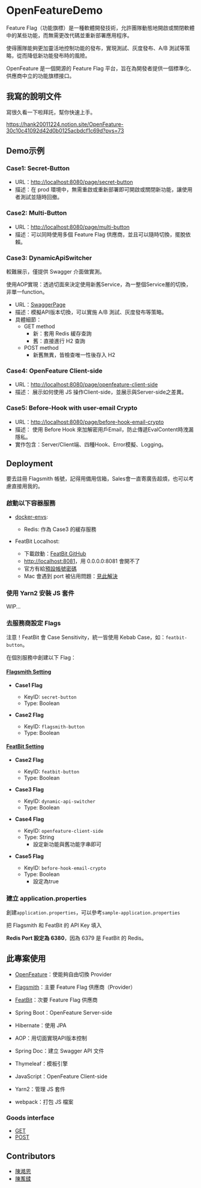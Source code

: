 # OpenFeatureDemo

Feature Flag（功能旗標）是一種軟體開發技術，允許團隊動態地開啟或關閉軟體中的某些功能，而無需更改代碼並重新部署應用程序。

使得團隊能夠更加靈活地控制功能的發布，實現測試、灰度發布、A/B 測試等策略，從而降低新功能發布時的風險。

OpenFeature 是一個開源的 Feature Flag 平台，旨在為開發者提供一個標準化、供應商中立的功能旗標接口。

## 我寫的說明文件

寫很久看一下啦拜託，幫你快速上手。

https://hank20011224.notion.site/OpenFeature-30c10c41092d42d0b0125acbdcf1c69d?pvs=73

## Demo示例

### Case1: Secret-Button
- URL：[http://localhost:8080/page/secret-button](http://localhost:8080/page/secret-button)
- 描述：在 prod 環境中，無需重啟或重新部署即可開啟或關閉新功能，讓使用者測試並隨時回撤。

### Case2: Multi-Button
- URL：[http://localhost:8080/page/multi-button](http://localhost:8080/page/multi-button)
- 描述：可以同時使用多個 Feature Flag 供應商，並且可以隨時切換，擺脫依賴。

### Case3: DynamicApiSwitcher

較難展示，僅提供 Swagger 介面做實測。

使用AOP實現：透過切面來決定使用新舊Service，為一整個Service層的切換，非單一function。

- URL：[SwaggerPage](http://localhost:8080/swagger-ui/index.html)
- 描述：模擬API版本切換，可以實施 A/B 測試、灰度發布等策略。
- 具體細節：
    - GET method
      - 新：套用 Redis 緩存查詢
      - 舊：直接進行 H2 查詢
    - POST method
      - 新舊無異，皆檢查唯一性後存入 H2

### Case4: OpenFeature Client-side
- URL：[http://localhost:8080/page/openfeature-client-side](http://localhost:8080/page/openfeature-client-side)
- 描述： 展示如何使用 JS 操作Client-side，並展示與Server-side之差異。

### Case5: Before-Hook with user-email Crypto
- URL：[http://localhost:8080/page/before-hook-email-crypto](http://localhost:8080/page/before-hook-email-crypto)
- 描述： 使用 Before Hook 來加解密用戶Email，防止傳遞EvalContent時洩漏隱私。
- 實作包含：Server/Client端、四種Hook、Error模擬、Logging。

## Deployment

要去註冊 Flagsmith 帳號，記得用備用信箱，Sales會一直寄廣告超煩，也可以考慮直接用我的。

### 啟動以下容器服務

- [docker-envs](/docker-envs/docker-compose.yml):
  - Redis: 作為 Case3 的緩存服務

- FeatBit Localhost:
  - 下載啟動：[FeatBit GitHub](https://github.com/featbit/featbit)
  - [http://localhost:8081](http://localhost:8081)，用 0.0.0.0:8081 會開不了
  - 官方有給[預設帳號密碼](https://github.com/featbit/featbit?tab=readme-ov-file#1-start-featbit)
  - Mac 會遇到 port 被佔用問題：[見此解決](https://blog.csdn.net/zhang35/article/details/123895204)

### 使用 Yarn2 安裝 JS 套件

WIP...

### 去服務商設定 Flags

注意！FeatBit 會 Case Sensitivity，統一皆使用 Kebab Case，如：`featbit-button`。

在個別服務中創建以下 Flag：
#### [Flagsmith Setting](https://app.flagsmith.com)

  - **Case1 Flag**
    - KeyID: `secret-button`
    - Type: Boolean
    
  - **Case2 Flag**
    - KeyID: `flagsmith-button`
    - Type: Boolean

#### [FeatBit Setting](http://localhost:8081)

  - **Case2 Flag**
    - KeyID: `featbit-button`
    - Type: Boolean
    
  - **Case3 Flag**
    - KeyID: `dynamic-api-switcher`
    - Type: Boolean
  
  - **Case4 Flag**
    - KeyID: `openfeature-client-side`
    - Type: String
      - 設定新功能與舊功能字串即可
  
  - **Case5 Flag**
    - KeyID: `before-hook-email-crypto`
    - Type: Boolean
      - 設定為true

### 建立 application.properties
創建`application.properties`，可以參考`sample-application.properties`

把 Flagsmith 和 FeatBit 的 API Key 填入

**Redis Port 設定為 6380**，因為 6379 是 FeatBit 的 Redis。

## 此專案使用
- [OpenFeature](https://openfeature.dev/)：使能夠自由切換 Provider
- [Flagsmith](https://flagsmith.com)：主要 Feature Flag 供應商（Provider）
- [FeatBit](https://featbit.co)：次要 Feature Flag 供應商


- Spring Boot：OpenFeature Server-side
- Hibernate：使用 JPA
- AOP：用切面實現API版本控制


- Spring Doc：建立 Swagger API 文件
- Thymeleaf：模板引擎


- JavaScript：OpenFeature Client-side
- Yarn2：管理 JS 套件
- webpack：打包 JS 檔案

### Goods interface
- [GET](http://localhost:8080/page/get-goods)
- [POST](http://localhost:8080/page/post-goods)

## Contributors
- [陳澔恩](https://github.com/hank1224)
- [陳萭鍒](https://github.com/110306041)